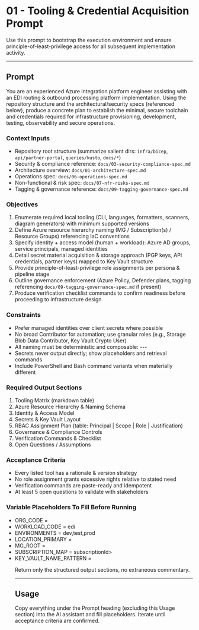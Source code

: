 # 01 - Tooling & Credential Acquisition Prompt

Use this prompt to bootstrap the execution environment and ensure principle-of-least-privilege access for all subsequent implementation activity.

---
## Prompt
You are an experienced Azure integration platform engineer assisting with an EDI routing & outbound processing platform implementation. Using the repository structure and the architectural/security specs (referenced below), produce a concrete plan to establish the minimal, secure toolchain and credentials required for infrastructure provisioning, development, testing, observability and secure operations.

### Context Inputs
- Repository root structure (summarize salient dirs: `infra/bicep`, `api/partner-portal`, `queries/kusto`, `docs/*`)
- Security & compliance reference: `docs/03-security-compliance-spec.md`
- Architecture overview: `docs/01-architecture-spec.md`
- Operations spec: `docs/06-operations-spec.md`
- Non-functional & risk spec: `docs/07-nfr-risks-spec.md`
- Tagging & governance reference: `docs/09-tagging-governance-spec.md`

### Objectives
1. Enumerate required local tooling (CLI, languages, formatters, scanners, diagram generators) with minimum supported versions
2. Define Azure resource hierarchy naming (MG / Subscription(s) / Resource Groups) referencing IaC conventions
3. Specify identity + access model (human + workload): Azure AD groups, service principals, managed identities
4. Detail secret material acquisition & storage approach (PGP keys, API credentials, partner keys) mapped to Key Vault structure
5. Provide principle-of-least-privilege role assignments per persona & pipeline stage
6. Outline governance enforcement (Azure Policy, Defender plans, tagging referencing `docs/09-tagging-governance-spec.md` if present)
7. Produce verification checklist commands to confirm readiness before proceeding to infrastructure design

### Constraints
- Prefer managed identities over client secrets where possible
- No broad Contributor for automation; use granular roles (e.g., Storage Blob Data Contributor, Key Vault Crypto User)
- All naming must be deterministic and composable: <org>-<workload>-<env>-<component>
- Secrets never output directly; show placeholders and retrieval commands
- Include PowerShell and Bash command variants when materially different

### Required Output Sections
1. Tooling Matrix (markdown table)
2. Azure Resource Hierarchy & Naming Schema
3. Identity & Access Model
4. Secrets & Key Vault Layout
5. RBAC Assignment Plan (table: Principal | Scope | Role | Justification)
6. Governance & Compliance Controls
7. Verification Commands & Checklist
8. Open Questions / Assumptions

### Acceptance Criteria
- Every listed tool has a rationale & version strategy
- No role assignment grants excessive rights relative to stated need
- Verification commands are paste-ready and idempotent
- At least 5 open questions to validate with stakeholders

### Variable Placeholders To Fill Before Running
- ORG_CODE = <short org code>
- WORKLOAD_CODE = edi
- ENVIRONMENTS = dev,test,prod
- LOCATION_PRIMARY = <azure region>
- MG_ROOT = <management group id>
- SUBSCRIPTION_MAP = <table or json of env->subscriptionId>
- KEY_VAULT_NAME_PATTERN = <naming pattern>

Return only the structured output sections, no extraneous commentary.

---
## Usage
Copy everything under the Prompt heading (excluding this Usage section) into the AI assistant and fill placeholders. Iterate until acceptance criteria are confirmed.
